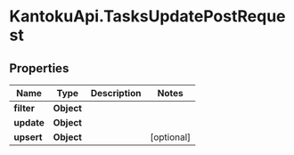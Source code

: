 # KantokuApi.TasksUpdatePostRequest

## Properties

Name | Type | Description | Notes
------------ | ------------- | ------------- | -------------
**filter** | **Object** |  | 
**update** | **Object** |  | 
**upsert** | **Object** |  | [optional] 


